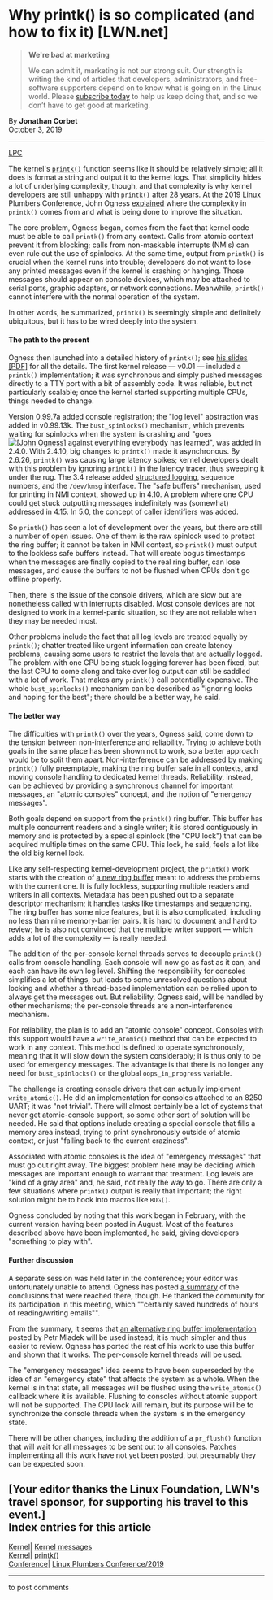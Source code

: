# Why printk() is so complicated (and how to fix it) [LWN.net]

> **We're bad at marketing**
> 
> We can admit it, marketing is not our strong suit. Our strength is writing the kind of articles that developers, administrators, and free-software supporters depend on to know what is going on in the Linux world. Please [subscribe today](/Promo/nsn-bad/subscribe) to help us keep doing that, and so we don’t have to get good at marketing. 

By **Jonathan Corbet**  
October 3, 2019 

* * *

[LPC](/Archives/ConferenceByYear/#2019-Linux_Plumbers_Conference)

The kernel's [`printk()`](https://www.kernel.org/doc/html/latest/driver-api/basics.html#c.printk) function seems like it should be relatively simple; all it does is format a string and output it to the kernel logs. That simplicity hides a lot of underlying complexity, though, and that complexity is why kernel developers are still unhappy with `printk()` after 28 years. At the 2019 Linux Plumbers Conference, John Ogness [explained](https://www.linuxplumbersconf.org/event/4/contributions/290/) where the complexity in `printk()` comes from and what is being done to improve the situation. 

The core problem, Ogness began, comes from the fact that kernel code must be able to call `printk()` from any context. Calls from atomic context prevent it from blocking; calls from non-maskable interrupts (NMIs) can even rule out the use of spinlocks. At the same time, output from `printk()` is crucial when the kernel runs into trouble; developers do not want to lose any printed messages even if the kernel is crashing or hanging. Those messages should appear on console devices, which may be attached to serial ports, graphic adapters, or network connections. Meanwhile, `printk()` cannot interfere with the normal operation of the system. 

In other words, he summarized, `printk()` is seemingly simple and definitely ubiquitous, but it has to be wired deeply into the system. 

#### The path to the present

Ogness then launched into a detailed history of `printk()`; see [his slides [PDF]](https://www.linuxplumbersconf.org/event/4/contributions/290/attachments/276/463/lpc2019_jogness_printk.pdf) for all the details. The first kernel release — v0.01 — included a `printk()` implementation; it was synchronous and simply pushed messages directly to a TTY port with a bit of assembly code. It was reliable, but not particularly scalable; once the kernel started supporting multiple CPUs, things needed to change. 

Version 0.99.7a added console registration; the "log level" abstraction was added in v0.99.13k. The `bust_spinlocks()` mechanism, which prevents waiting for spinlocks when the system is crashing and "goes [![\[John Ogness\]](https://static.lwn.net/images/conf/2019/lpc/JohnOgness-sm.jpg)](/Articles/801017/) against everything everybody has learned", was added in 2.4.0. With 2.4.10, big changes to `printk()` made it asynchronous. By 2.6.26, `printk()` was causing large latency spikes; kernel developers dealt with this problem by ignoring `printk()` in the latency tracer, thus sweeping it under the rug. The 3.4 release added [structured logging](/Articles/492125/), sequence numbers, and the `/dev/kmsg` interface. The "safe buffers" mechanism, used for printing in NMI context, showed up in 4.10. A problem where one CPU could get stuck outputting messages indefinitely was (somewhat) addressed in 4.15. In 5.0, the concept of caller identifiers was added. 

So `printk()` has seen a lot of development over the years, but there are still a number of open issues. One of them is the raw spinlock used to protect the ring buffer; it cannot be taken in NMI context, so `printk()` must output to the lockless safe buffers instead. That will create bogus timestamps when the messages are finally copied to the real ring buffer, can lose messages, and cause the buffers to not be flushed when CPUs don't go offline properly. 

Then, there is the issue of the console drivers, which are slow but are nonetheless called with interrupts disabled. Most console devices are not designed to work in a kernel-panic situation, so they are not reliable when they may be needed most. 

Other problems include the fact that all log levels are treated equally by `printk()`; chatter treated like urgent information can create latency problems, causing some users to restrict the levels that are actually logged. The problem with one CPU being stuck logging forever has been fixed, but the last CPU to come along and take over log output can still be saddled with a lot of work. That makes any `printk()` call potentially expensive. The whole `bust_spinlocks()` mechanism can be described as "ignoring locks and hoping for the best"; there should be a better way, he said. 

#### The better way

The difficulties with `printk()` over the years, Ogness said, come down to the tension between non-interference and reliability. Trying to achieve both goals in the same place has been shown not to work, so a better approach would be to split them apart. Non-interference can be addressed by making `printk()` fully preemptable, making the ring buffer safe in all contexts, and moving console handling to dedicated kernel threads. Reliability, instead, can be achieved by providing a synchronous channel for important messages, an "atomic consoles" concept, and the notion of "emergency messages". 

Both goals depend on support from the `printk()` ring buffer. This buffer has multiple concurrent readers and a single writer; it is stored contiguously in memory and is protected by a special spinlock (the "CPU lock") that can be acquired multiple times on the same CPU. This lock, he said, feels a lot like the old big kernel lock. 

Like any self-respecting kernel-development project, the `printk()` work starts with the creation of [a new ring buffer](/ml/linux-kernel/20190807222634.1723-1-john.ogness@linutronix.de/) meant to address the problems with the current one. It is fully lockless, supporting multiple readers and writers in all contexts. Metadata has been pushed out to a separate descriptor mechanism; it handles tasks like timestamps and sequencing. The ring buffer has some nice features, but it is also complicated, including no less than nine memory-barrier pairs. It is hard to document and hard to review; he is also not convinced that the multiple writer support — which adds a lot of the complexity — is really needed. 

The addition of the per-console kernel threads serves to decouple `printk()` calls from console handling. Each console will now go as fast as it can, and each can have its own log level. Shifting the responsibility for consoles simplifies a lot of things, but leads to some unresolved questions about locking and whether a thread-based implementation can be relied upon to always get the messages out. But reliability, Ogness said, will be handled by other mechanisms; the per-console threads are a non-interference mechanism. 

For reliability, the plan is to add an "atomic console" concept. Consoles with this support would have a `write_atomic()` method that can be expected to work in any context. This method is defined to operate synchronously, meaning that it will slow down the system considerably; it is thus only to be used for emergency messages. The advantage is that there is no longer any need for `bust_spinlocks()` or the global `oops_in_progress` variable. 

The challenge is creating console drivers that can actually implement `write_atomic()`. He did an implementation for consoles attached to an 8250 UART; it was "not trivial". There will almost certainly be a lot of systems that never get atomic-console support, so some other sort of solution will be needed. He said that options include creating a special console that fills a memory area instead, trying to print synchronously outside of atomic context, or just "falling back to the current craziness". 

Associated with atomic consoles is the idea of "emergency messages" that must go out right away. The biggest problem here may be deciding which messages are important enough to warrant that treatment. Log levels are "kind of a gray area" and, he said, not really the way to go. There are only a few situations where `printk()` output is really that important; the right solution might be to hook into macros like `BUG()`. 

Ogness concluded by noting that this work began in February, with the current version having been posted in August. Most of the features described above have been implemented, he said, giving developers "something to play with". 

#### Further discussion

A separate session was held later in the conference; your editor was unfortunately unable to attend. Ogness has posted [a summary](/ml/linux-kernel/87k1acz5rx.fsf@linutronix.de/) of the conclusions that were reached there, though. He thanked the community for its participation in this meeting, which ""certainly saved hundreds of hours of reading/writing emails"". 

From the summary, it seems that [an alternative ring buffer implementation](/ml/linux-kernel/20190704103321.10022-1-pmladek@suse.com/) posted by Petr Mladek will be used instead; it is much simpler and thus easier to review. Ogness has ported the rest of his work to use this buffer and shown that it works. The per-console kernel threads will be used. 

The "emergency messages" idea seems to have been superseded by the idea of an "emergency state" that affects the system as a whole. When the kernel is in that state, all messages will be flushed using the `write_atomic()` callback where it is available. Flushing to consoles without atomic support will not be supported. The CPU lock will remain, but its purpose will be to synchronize the console threads when the system is in the emergency state. 

There will be other changes, including the addition of a `pr_flush()` function that will wait for all messages to be sent out to all consoles. Patches implementing all this work have not yet been posted, but presumably they can be expected soon. 

[Your editor thanks the Linux Foundation, LWN's travel sponsor, for supporting his travel to this event.]  
Index entries for this article  
---  
[Kernel](/Kernel/Index)| [Kernel messages](/Kernel/Index#Kernel_messages)  
[Kernel](/Kernel/Index)| [printk()](/Kernel/Index#printk)  
[Conference](/Archives/ConferenceIndex/)| [Linux Plumbers Conference/2019](/Archives/ConferenceIndex/#Linux_Plumbers_Conference-2019)  
  


* * *

to post comments 

